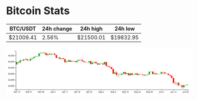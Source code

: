# Bitcoin Stats

BTC/USDT|24h change|24h high|24h low|
|---|---|---|---|
|$21009.41|2.56%|$21500.01|$19832.95|

<img src="./chart.svg">
